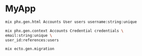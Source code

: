 # MyApp

```bash
mix phx.gen.html Accounts User users username:string:unique
```

```bash
mix phx.gen.context Accounts Credential credentials \
email:string:unique \
user_id:references:users
```

```bash
mix ecto.gen.migration
```